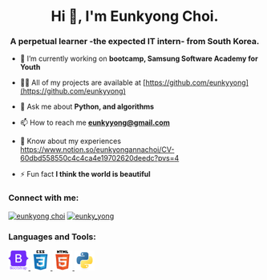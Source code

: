 <h1 align="center">Hi 👋, I'm Eunkyong Choi.</h1>
<h3 align="center">A perpetual learner -the expected IT intern- from South Korea.</h3>

- 🔭 I’m currently working on **bootcamp, Samsung Software Academy for Youth**

- 👨‍💻 All of my projects are available at [https://github.com/eunkyyong](https://github.com/eunkyyong)

- 💬 Ask me about **Python, and algorithms**

- 📫 How to reach me **eunkyyong@gmail.com**

- 📄 Know about my experiences https://www.notion.so/eunkyongannachoi/CV-60dbd558550c4c4ca4e19702620deedc?pvs=4

- ⚡ Fun fact **I think the world is beautiful**

<h3 align="left">Connect with me:</h3>
<p align="left">
<a href="https://linkedin.com/in/eunkyongchoi" target="blank"><img align="center" src="https://raw.githubusercontent.com/rahuldkjain/github-profile-readme-generator/master/src/images/icons/Social/linked-in-alt.svg" alt="eunkyong choi" height="30" width="40" /></a>
<a href="https://instagram.com/eunky_yong" target="blank"><img align="center" src="https://raw.githubusercontent.com/rahuldkjain/github-profile-readme-generator/master/src/images/icons/Social/instagram.svg" alt="eunky_yong" height="30" width="40" /></a>
</p>

<h3 align="left">Languages and Tools:</h3>
<p align="left"> <a href="https://getbootstrap.com" target="_blank" rel="noreferrer"> <img src="https://raw.githubusercontent.com/devicons/devicon/master/icons/bootstrap/bootstrap-plain-wordmark.svg" alt="bootstrap" width="40" height="40"/> </a> <a href="https://www.w3schools.com/css/" target="_blank" rel="noreferrer"> <img src="https://raw.githubusercontent.com/devicons/devicon/master/icons/css3/css3-original-wordmark.svg" alt="css3" width="40" height="40"/> </a> <a href="https://www.w3.org/html/" target="_blank" rel="noreferrer"> <img src="https://raw.githubusercontent.com/devicons/devicon/master/icons/html5/html5-original-wordmark.svg" alt="html5" width="40" height="40"/> </a> <a href="https://www.python.org" target="_blank" rel="noreferrer"> <img src="https://raw.githubusercontent.com/devicons/devicon/master/icons/python/python-original.svg" alt="python" width="40" height="40"/> </a> </p>
